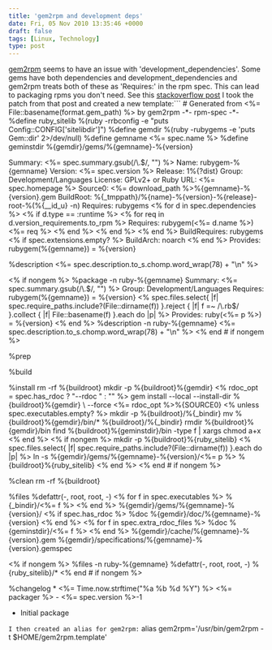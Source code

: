 ```yaml
---
title: 'gem2rpm and development deps'
date: Fri, 05 Nov 2010 13:35:46 +0000
draft: false
tags: [Linux, Technology]
type: post
---
```


[gem2rpm](http://www.fooplanet.com/projects/gem2rpm/) seems to have an issue with 'development\_dependencies'. Some gems have both dependencies and development\_dependencies and gem2rpm treats both of these as 'Requires:' in the rpm spec. This can lead to packaging rpms you don't need. See this [stackoverflow post](http://stackoverflow.com/questions/2446817/gem2rpm-includes-all-dependencies-instead-of-including-only-runtime-dependencies) I took the patch from that post and created a new template:```
\# Generated from <%= File::basename(format.gem\_path) %> by gem2rpm -\*- rpm-spec -\*-
%define ruby\_sitelib %(ruby -rrbconfig -e "puts Config::CONFIG\['sitelibdir'\]")
%define gemdir %(ruby -rubygems -e 'puts Gem::dir' 2>/dev/null)
%define gemname <%= spec.name %>
%define geminstdir %{gemdir}/gems/%{gemname}-%{version}

Summary: <%= spec.summary.gsub(/\\.$/, "") %>
Name: rubygem-%{gemname}
Version: <%= spec.version %>
Release: 1%{?dist}
Group: Development/Languages
License: GPLv2+ or Ruby
URL: <%= spec.homepage %>
Source0: <%= download\_path %>%{gemname}-%{version}.gem
BuildRoot: %{\_tmppath}/%{name}-%{version}-%{release}-root-%(%{\_\_id\_u} -n)
Requires: rubygems
<% for d in spec.dependencies %>
<% if d.type == :runtime %>
<% for req in d.version\_requirements.to\_rpm %>
Requires: rubygem(<%= d.name %>) <%= req  %>
<% end %>
<% end %>
<% end %>
BuildRequires: rubygems
<% if spec.extensions.empty? %>
BuildArch: noarch
<% end %>
Provides: rubygem(%{gemname}) = %{version}

%description
<%= spec.description.to\_s.chomp.word\_wrap(78) + "\\n" %>

<% if nongem %>
%package -n ruby-%{gemname}
Summary: <%= spec.summary.gsub(/\\.$/, "") %>
Group: Development/Languages
Requires: rubygem(%{gemname}) = %{version}
<% spec.files.select{ |f| spec.require\_paths.include?(File::dirname(f)) }.reject { |f| f =~ /\\.rb$/ }.collect { |f| File::basename(f) }.each do |p| %>
Provides: ruby(<%= p %>) = %{version}
<% end %>
%description -n ruby-%{gemname}
<%= spec.description.to\_s.chomp.word\_wrap(78) + "\\n" %>
<% end # if nongem %>

%prep

%build

%install
rm -rf %{buildroot}
mkdir -p %{buildroot}%{gemdir}
<% rdoc\_opt = spec.has\_rdoc ? "--rdoc " : "" %>
gem install --local --install-dir %{buildroot}%{gemdir} \\
            --force <%= rdoc\_opt %>%{SOURCE0}
<% unless spec.executables.empty? %>
mkdir -p %{buildroot}/%{\_bindir}
mv %{buildroot}%{gemdir}/bin/\* %{buildroot}/%{\_bindir}
rmdir %{buildroot}%{gemdir}/bin
find %{buildroot}%{geminstdir}/bin -type f | xargs chmod a+x
<% end %>
<% if nongem %>
mkdir -p %{buildroot}%{ruby\_sitelib}
<% spec.files.select{ |f| spec.require\_paths.include?(File::dirname(f)) }.each do |p| %>
ln -s %{gemdir}/gems/%{gemname}-%{version}/<%= p %> %{buildroot}%{ruby\_sitelib}
<% end %>
<% end # if nongem %>

%clean
rm -rf %{buildroot}

%files
%defattr(-, root, root, -)
<% for f in spec.executables %>
%{\_bindir}/<%= f %>
<% end %>
%{gemdir}/gems/%{gemname}-%{version}/
<% if spec.has\_rdoc %>
%doc %{gemdir}/doc/%{gemname}-%{version}
<% end %>
<% for f in spec.extra\_rdoc\_files %>
%doc %{geminstdir}/<%= f %>
<% end %>
%{gemdir}/cache/%{gemname}-%{version}.gem
%{gemdir}/specifications/%{gemname}-%{version}.gemspec

<% if nongem %>
%files -n ruby-%{gemname}
%defattr(-, root, root, -)
%{ruby\_sitelib}/\*
<% end # if nongem %>

%changelog
\* <%= Time.now.strftime("%a %b %d %Y") %> <%= packager %> - <%= spec.version %>-1
- Initial package

```I then created an alias for gem2rpm:```
alias gem2rpm='/usr/bin/gem2rpm -t $HOME/gem2rpm.template'
```This bug caused me to almost package 20 gems for [buildr](http://buildr.apache.org). Using the above template I was able to reduce that to 5 since the rest were already in [Fedora](http://fedoraproject.org/get-fedora).
